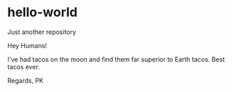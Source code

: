# hello-world
Just another repository

Hey Humans!

I've had tacos on the moon and find them far superior to Earth tacos.
Best tacos ever.

Regards,
PK
